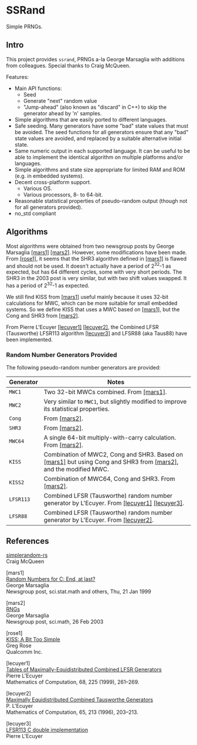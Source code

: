 # SSRand

Simple PRNGs.

## Intro

This project provides `ssrand`, PRNGs a-la George Marsaglia with additions from 
colleagues. Special thanks to Craig McQueen.

Features:

* Main API functions:
    * Seed
    * Generate "next" random value
    * "Jump-ahead" (also known as "discard" in C++) to skip the generator
      ahead by 'n' samples.
* Simple algorithms that are easily ported to different languages.
* Safe seeding. Many generators have some "bad" state values that must
  be avoided. The seed functions for all generators ensure that any
  "bad" state values are avoided, and replaced by a suitable
  alternative initial state.
* Same numeric output in each supported language. It can be useful
  to be able to implement the identical algorithm on multiple
  platforms and/or languages.
* Simple algorithms and state size appropriate for limited RAM and ROM
  (e.g. in embedded systems).
* Decent cross-platform support.
    * Various OS.
    * Various processors, 8- to 64-bit.
* Reasonable statistical properties of pseudo-random output (though
  not for all generators provided).
* no_std compliant

## Algorithms

Most algorithms were obtained from two newsgroup posts by George
Marsaglia [[mars1]](#mars1) [[mars2]](#mars2). However, some
modifications have been made. From [[rose1]](#rose1), it seems that the
SHR3 algorithm defined in [[mars1]](#mars1) is flawed and should not be
used. It doesn't actually have a period of 2<sup>32</sup>-1 as expected, but has
64 different cycles, some with very short periods. The SHR3 in the 2003
post is very similar, but with two shift values swapped. It has a
period of 2<sup>32</sup>-1 as expected.

We still find KISS from [[mars1]](#mars1) useful mainly because it uses
32-bit calculations for MWC, which can be more suitable for small
embedded systems. So we define KISS that uses a MWC based on
[[mars1]](#mars1), but the Cong and SHR3 from [[mars2]](#mars2).

From Pierre L'Ecuyer [[lecuyer1]](#lecuyer1) [[lecuyer2]](#lecuyer2),
the Combined LFSR (Tausworthe) LFSR113 algorithm
[[lecuyer3]](#lecuyer3) and LFSR88 (aka Taus88) have been implemented.

### Random Number Generators Provided

The following pseudo-random number generators are provided:

| Generator   | Notes
| ----------- | --------------------------------------------------------------------------------------------------------------
| `MWC1`      | Two 32-bit MWCs combined. From [[mars1]](#mars1).
| `MWC2`      | Very similar to `MWC1`, but slightly modified to improve its statistical properties.
| `Cong`      | From [[mars2]](#mars2).
| `SHR3`      | From [[mars2]](#mars2).
| `MWC64`     | A single 64-bit multiply-with-carry calculation. From [[mars2]](#mars2).
| `KISS`      | Combination of MWC2, Cong and SHR3. Based on [[mars1]](#mars1) but using Cong and SHR3 from [[mars2]](#mars2), and the modified MWC.
| `KISS2`     | Combination of MWC64, Cong and SHR3. From [[mars2]](#mars2).
| `LFSR113`   | Combined LFSR (Tausworthe) random number generator by L'Ecuyer. From [[lecuyer1]](#lecuyer1) [[lecuyer3]](#lecuyer3).
| `LFSR88`    | Combined LFSR (Tausworthe) random number generator by L'Ecuyer. From [[lecuyer2]](#lecuyer2).

## References

<a href="https://github.com/cmcqueen/simplerandom-rs">simplerandom-rs</a>  
Craig McQueen

<a name="mars1">\[mars1\]</a>  
[Random Numbers for C: End, at last?](http://www.cse.yorku.ca/~oz/marsaglia-rng.html)  
George Marsaglia  
Newsgroup post, sci.stat.math and others, Thu, 21 Jan 1999

<a name="mars2">\[mars2\]</a>  
[RNGs](http://groups.google.com/group/sci.math/msg/9959175f66dd138f)  
George Marsaglia  
Newsgroup post, sci.math, 26 Feb 2003

<a name="rose1">\[rose1\]</a>  
[KISS: A Bit Too Simple](http://eprint.iacr.org/2011/007.pdf)  
Greg Rose  
Qualcomm Inc.

<a name="lecuyer1">\[lecuyer1\]</a>  
[Tables of Maximally-Equidistributed Combined LFSR Generators](http://citeseerx.ist.psu.edu/viewdoc/summary?doi=10.1.1.43.3639)  
Pierre L'Ecuyer  
Mathematics of Computation, 68, 225 (1999), 261–269.

<a name="lecuyer2">\[lecuyer2\]</a>  
[Maximally Equidistributed Combined Tausworthe Generators](http://citeseerx.ist.psu.edu/viewdoc/summary?doi=10.1.1.43.4155)  
P. L'Ecuyer  
Mathematics of Computation, 65, 213 (1996), 203–213.

<a name="lecuyer3">\[lecuyer3\]</a>  
[LFSR113 C double implementation](http://www.iro.umontreal.ca/~simardr/rng/lfsr113.c)  
Pierre L'Ecuyer
